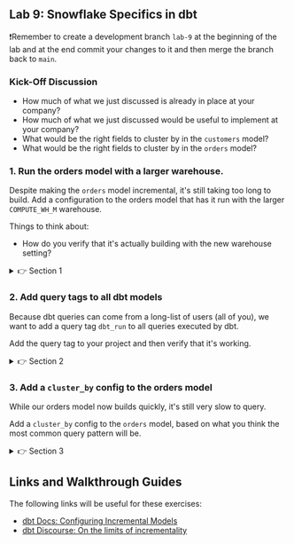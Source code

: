 ## Lab 9: Snowflake Specifics in dbt

❗Remember to create a development branch `lab-9` at the beginning of the lab and at the end commit your changes to it and then merge the branch back to `main`.

### Kick-Off Discussion
* How much of what we just discussed is already in place at your company?
* How much of what we just discussed would be useful to implement at your company?
* What would be the right fields to cluster by in the `customers` model?
* What would be the right fields to cluster by in the `orders` model?

### 1. Run the orders model with a larger warehouse.

Despite making the `orders` model incremental, it's still taking too long to build. Add a configuration to the orders model that has it run with the larger `COMPUTE_WH_M` warehouse.

Things to think about:
* How do you verify that it's actually building with the new warehouse setting?

<details>
  <summary>👉 Section 1</summary>

  (1) Change the config in our `orders` model by adding the following:
  ```
  snowflake_warehouse='COMPUTE_WH_M'
  ```
  (2) Execute `dbt run -s orders`. Can you see your query in the Snowflake query history with the larger warehouse?

</details>

### 2. Add query tags to all dbt models

Because dbt queries can come from a long-list of users (all of you), we want to add a query tag `dbt_run` to all queries executed by dbt.

Add the query tag to your project and then verify that it's working.

<details>
  <summary>👉 Section 2</summary>

  (1) To add this config to all our models, we'll want to make the change in our `dbt_project.yml` file. We need it to be under the `models` key:
  ```yml
  models:
    +query_tag: 'dbt_run'
  ```
  (2) Execute `dbt run`. Can you see the query tags in Snowflake?

</details>


### 3. Add a `cluster_by` config to the orders model

While our orders model now builds quickly, it's still very slow to query.

Add a `cluster_by` config to the `orders` model, based on what you think the most common query pattern will be.

<details>
  <summary>👉 Section 3</summary>

  (1) I'm going to assume that filtering by the `ordered_at` is going to be the most common query pattern. We're therefore going to cluster by that column, by adding the following line to the config in the `orders` model:
  ```
  cluster_by=['ordered_at']
  ```
  (2) Execute `dbt run -s orders` to make sure everything works correctly. Can you see the 'cluster by' section of the logs?

</details>

## Links and Walkthrough Guides

The following links will be useful for these exercises:

* [dbt Docs: Configuring Incremental Models](https://docs.getdbt.com/docs/building-a-dbt-project/building-models/configuring-incremental-models/)
* [dbt Discourse: On the limits of incrementality](https://discourse.getdbt.com/t/on-the-limits-of-incrementality/303)
